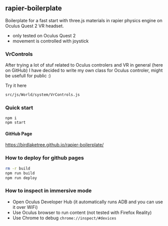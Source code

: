 ## rapier-boilerplate
Boilerplate for a fast start with three.js materials in rapier physics engine on Oculus Quest 2 VR headset.
- only tested on Oculus Quest 2
- movement is controlled with joystick

### VrControls
After trying a lot of stuf related to Oculus controlers and VR in general (here on GitHub) I have decided to write my own class for Oculus controler, might be usefull for public :)

Try it here
```bash
src/js/World/system/VrControls.js
```

### Quick start
```
npm i
npm start
````

#### GitHub Page
https://birdlaketree.github.io/rapier-boilerplate/

### How to deploy for github pages
```bash
rm -r build
npm run build
npm run deploy
```

### How to inspect in immersive mode
- Open Oculus Developer Hub (it automatically runs ADB and you can use it over WiFi)
- Use Oculus browser to run content (not tested with Firefox Reality)
- Use Chrome to debug `chrome://inspect/#devices`
